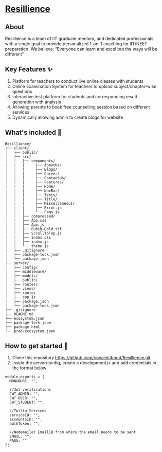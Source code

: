 # [Resillience](https//resillience.in/)

## About
Resillience is a team of IIT graduate mentors, and dedicated professionals with a single goal to provide personalized 1-on-1 coaching for IIT/NEET preparation.
We believe: “Everyone can learn and excel but the ways will be different”


## Key Features ✨
1. Platform for teachers to conduct live online classes with students
2. Online Examination System for teachers to upload subject/chapter-wise questions
3. Interactive test platform for students and corresponding result generation with analysis
4. Allowing parents to book free counselling session based on different services
4. Dynamically allowing admin to create blogs for website


## What's included 👀
```
Resillience/
├── client/
|   ├── public/
|   ├── src/
|   |   ├── components/
|   |   |     ├── AboutUs/
|   |   |     ├── Blogs/
|   |   |     ├── Career/
|   |   |     ├── ContactUs/
|   |   |     ├── Features/
|   |   |     ├── Home/
|   |   |     ├── NavBar/
|   |   |     ├── Tests/
|   |   |     ├── Title/
|   |   |     ├── Miscellaneous/
|   |   |     ├── Error.js
|   |   |     └── Faqs.js
|   |   ├── compressed/
|   |   ├── App.css
|   |   ├── App.js
|   |   ├── Rubik-Bold.ttf
|   |   ├── ScrollToTop.js
|   |   ├── index.css
|   |   ├── index.js
|   |   └── theme.js
|   ├── .gitignore
|   ├── package-lock.json
|   └── package.json
├── server/
|   ├── config/
|   ├── middleware/
|   ├── models/
|   ├── public/
|   ├── routes/
|   ├── views/
|   ├── routes
|   ├── app.js
|   ├── package,json
|   └── package-lock.json
├── .gitignore
├── README.md
├── ecosystem.json
├── package-lock.json
├── package.html  
└── prod-ecosystem.json
```


## How to get started 🚀
1. Clone this repository https://github.com/covalentbond/Resillience.git
2. Inside the server/config, create a development.js and add credentials in the format below
```
module.exports = {
  MONGOURI: "",

  //Jwt verifications
  JWT_ADMIN: "",
  JWT_USER: "",
  JWT_STUDENT: "",

  //Twilio Services 	
  serviceID: "",
  accountSID: "",
  authToken: "",

  //Nodemailer EmailID from where the email needs to be sent
  EMAIL: "",
  PASS: ""
};
```
